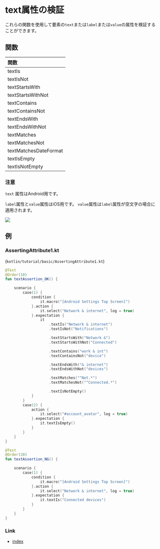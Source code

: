 # text属性の検証

これらの関数を使用して要素の`text`または`label`または`value`の属性を検証することができます。

## 関数

| 関数                    |
|:----------------------|
| textIs                |
| textIsNot             |
| textStartsWith        |
| textStartsWithNot     |
| textContains          |
| textContainsNot       |
| textEndsWith          |
| textEndsWithNot       |
| textMatches           |
| textMatchesNot        |
| textMatchesDateFormat |
| textIsEmpty           |
| textIsNotEmpty        |

### 注意

`text` 属性はAndroid用です。

`label`属性と`value`属性はiOS用です。 `value`属性は`label`属性が空文字の場合に適用されます。

![](../../_images/xml_data_text_label_value.png)

## 例

### AssertingAttribute1.kt

(`kotlin/tutorial/basic/AssertingAttribute1.kt`)

```kotlin
@Test
@Order(10)
fun textAssertion_OK() {

    scenario {
        case(1) {
            condition {
                it.macro("[Android Settings Top Screen]")
            }.action {
                it.select("Network & internet", log = true)
            }.expectation {
                it
                    .textIs("Network & internet")
                    .textIsNot("Notifications")

                    .textStartsWith("Network &")
                    .textStartsWithNot("Connected")

                    .textContains("work & int")
                    .textContainsNot("device")

                    .textEndsWith("& internet")
                    .textEndsWithNot("devices")

                    .textMatches("^Net.*")
                    .textMatchesNot("^Connected.*")

                    .textIsNotEmpty()
            }
        }
        case(2) {
            action {
                it.select("#account_avatar", log = true)
            }.expectation {
                it.textIsEmpty()
            }
        }
    }
}

@Test
@Order(20)
fun textAssertion_NG() {

    scenario {
        case(1) {
            condition {
                it.macro("[Android Settings Top Screen]")
            }.action {
                it.select("Network & internet", log = true)
            }.expectation {
                it.textIs("Connected devices")
            }
        }
    }
}
```

### Link

- [index](../../../index_ja.md)

